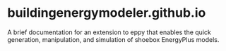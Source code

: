 # buildingenergymodeler.github.io
A brief documentation for an extension to eppy that enables the quick generation, manipulation, and simulation of shoebox EnergyPlus models.
